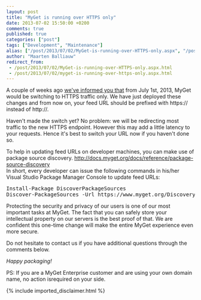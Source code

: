 ```yaml
---
layout: post
title: "MyGet is running over HTTPS only"
date: 2013-07-02 15:50:00 +0200
comments: true
published: true
categories: ["post"]
tags: ["Development", "Maintenance"]
alias: ["/post/2013/07/02/MyGet-is-running-over-HTTPS-only.aspx", "/post/2013/07/02/myget-is-running-over-https-only.aspx"]
author: "Maarten Balliauw"
redirect_from:
 - /post/2013/07/02/MyGet-is-running-over-HTTPS-only.aspx.html
 - /post/2013/07/02/myget-is-running-over-https-only.aspx.html
---
```


<p>A couple of weeks ago <a href="/post/2013/06/18/Switching-to-full-HTTPS-on-July-1st-2013.aspx">we've informed you that</a> from July 1st, 2013, MyGet would be switching to HTTPS traffic only. We have just deployed these changes and from now on, your feed URL should be prefixed with https:// instead of http://.</p>
<p>Haven't made the switch yet? No problem: we will be redirecting most traffic to the new HTTPS endpoint. However this may add a little latency to your requests. Hence it's best to switch your URL now if you haven't done so.</p>
<p>To help in updating feed URLs on developer machines, you can make use of package source discovery. <a href="http://docs.myget.org/docs/reference/package-source-discovery">http://docs.myget.org/docs/reference/package-source-discovery</a> <br />In short, every developer can issue the following commands in his/her Visual Studio Package Manager Console to update feed URLs:</p>
<pre>Install-Package DiscoverPackageSources
Discover-PackageSources -Url https://www.myget.org/Discovery/Feed/<feedname> -OverwriteExisting</pre>
<p>Protecting the security and privacy of our users is one of our most important tasks at MyGet. The fact that you can safely store your intellectual property on our servers is the best proof of that. We are confident this one-time change will make the entire MyGet experience even more secure.</p>
<p>Do not hesitate to contact us if you have additional questions through the comments below.</p>
<p><em>Happy packaging!</em></p>
<p>PS: If you are a MyGet Enterprise customer and are using your own domain name, no action isrequired on your side.</p>
{% include imported_disclaimer.html %}
